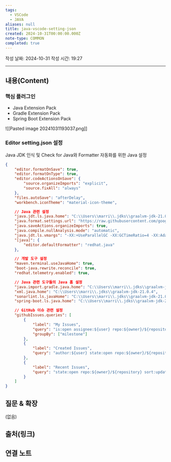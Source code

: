 ```yaml
---
tags:
  - VSCode
  - JAVA
aliases: null
title: java-vscode-setting-json
created: 2024-10-31T00:00:00.000Z
note-type: COMMON
completed: true
---
```

작성 날짜: 2024-10-31
작성 시간: 19:27


----
## 내용(Content)

### 핵심 플러그인

- Java Extension Pack
- Gradle Extension Pack
- Spring Boot Extension Pack

![[Pasted image 20241031193037.png]]

### Editor setting.json 설정

Java JDK 인식 및 Check for Java와 Formatter 자동화를 위한 Java 설정

```json
{
    "editor.formatOnSave": true,
    "editor.formatOnType": true,
    "editor.codeActionsOnSave": {
        "source.organizeImports": "explicit",
        "source.fixAll": "always"
    },
    "files.autoSave": "afterDelay",
    "workbench.iconTheme": "material-icon-theme",

    // Java 관련 설정
    "java.jdt.ls.java.home": "C:\\Users\\marri\\.jdks\\graalvm-jdk-21.0.4",
    "java.format.settings.url": "https://raw.githubusercontent.com/google/styleguide/gh-pages/eclipse-java-google-style.xml",
    "java.saveActions.organizeImports": true,
    "java.compile.nullAnalysis.mode": "automatic",
    "java.jdt.ls.vmargs": "-XX:+UseParallelGC -XX:GCTimeRatio=4 -XX:AdaptiveSizePolicyWeight=90 -Dsun.zip.disableMemoryMapping=true -Xmx1G -Xms100m",
    "[java]": {
        "editor.defaultFormatter": "redhat.java"
    },

    // 개발 도구 설정
    "maven.terminal.useJavaHome": true,
    "boot-java.rewrite.reconcile": true,
    "redhat.telemetry.enabled": true,

    // Java 관련 도구들의 Java 홈 설정
    "java.import.gradle.java.home": "C:\\Users\\marri\\.jdks\\graalvm-jdk-21.0.4",
    "xml.java.home": "C:\\Users\\marri\\.jdks\\graalvm-jdk-21.0.4",
    "sonarlint.ls.javaHome": "C:\\Users\\marri\\.jdks\\graalvm-jdk-21.0.4",
    "spring-boot.ls.java.home": "C:\\Users\\marri\\.jdks\\graalvm-jdk-21.0.4",

    // GitHub 이슈 관련 설정
    "githubIssues.queries": [
        {
            "label": "My Issues",
            "query": "is:open assignee:${user} repo:${owner}/${repository}",
            "groupBy": ["milestone"]
        },
        {
            "label": "Created Issues",
            "query": "author:${user} state:open repo:${owner}/${repository} sort:created-desc"
        },
        {
            "label": "Recent Issues",
            "query": "state:open repo:${owner}/${repository} sort:updated-desc"
        }
    ]
}
```


## 질문 & 확장

(없음)

## 출처(링크)


## 연결 노트










